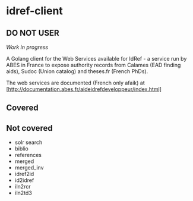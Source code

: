 # idref-client

## DO NOT USER

_Work in progress_

A Golang client for the Web Services available for IdRef - a service run by ABES in France to expose authority records from Calames (EAD finding aids), Sudoc (Union catalog) and theses.fr (French PhDs).

The web services are documented (French only afaik) at [http://documentation.abes.fr/aideidrefdeveloppeur/index.html]

## Covered


## Not covered

- solr search
- biblio
- references
- merged
- merged_inv
- idref2id
- id2idref
- iln2rcr
- iln2td3
